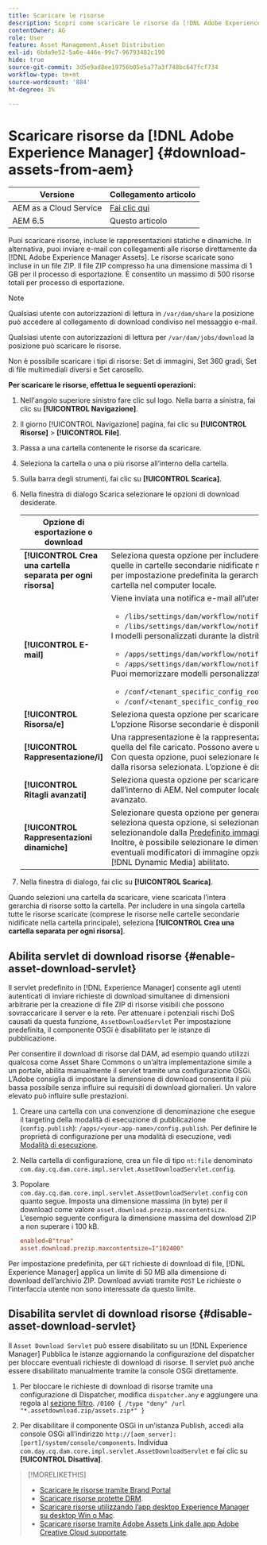 ```yaml
---
title: Scaricare le risorse
description: Scopri come scaricare le risorse da [!DNL Adobe Experience Manager] e abilitare o disabilitare la funzionalità di download.
contentOwner: AG
role: User
feature: Asset Management,Asset Distribution
exl-id: 6bda9e52-5a6e-446e-99c7-96793482c190
hide: true
source-git-commit: 3d5e9ad8ee19756b05e5a77a3f748bc647fcf734
workflow-type: tm+mt
source-wordcount: '884'
ht-degree: 3%

---
```


# Scaricare risorse da [!DNL Adobe Experience Manager] {#download-assets-from-aem}

| Versione | Collegamento articolo |
| -------- | ---------------------------- |
| AEM as a Cloud Service | [Fai clic qui](https://experienceleague.adobe.com/docs/experience-manager-cloud-service/content/assets/manage/download-assets-from-aem.html?lang=en) |
| AEM 6.5 | Questo articolo |

Puoi scaricare risorse, incluse le rappresentazioni statiche e dinamiche. In alternativa, puoi inviare e-mail con collegamenti alle risorse direttamente da [!DNL Adobe Experience Manager Assets]. Le risorse scaricate sono incluse in un file ZIP. Il file ZIP compresso ha una dimensione massima di 1 GB per il processo di esportazione. È consentito un massimo di 500 risorse totali per processo di esportazione.

>[!NOTE]
>
>Qualsiasi utente con autorizzazioni di lettura in `/var/dam/share` la posizione può accedere al collegamento di download condiviso nel messaggio e-mail.
>
>Qualsiasi utente con autorizzazioni di lettura per `/var/dam/jobs/download` la posizione può scaricare le risorse.
>
>Non è possibile scaricare i tipi di risorse: Set di immagini, Set 360 gradi, Set di file multimediali diversi e Set carosello.

<!--
OLD content of the above NOTE, changed wrt CQDOC-18661.
>The email recipients must be members of the `dam-users` group to access the ZIP download link in the email message.
>
-->

**Per scaricare le risorse, effettua le seguenti operazioni:**

1. Nell&#39;angolo superiore sinistro fare clic sul logo. Nella barra a sinistra, fai clic su **[!UICONTROL Navigazione]**.
1. Il giorno [!UICONTROL Navigazione] pagina, fai clic su **[!UICONTROL Risorse]** > **[!UICONTROL File]**.
1. Passa a una cartella contenente le risorse da scaricare.
1. Seleziona la cartella o una o più risorse all’interno della cartella.
1. Sulla barra degli strumenti, fai clic su **[!UICONTROL Scarica]**.
1. Nella finestra di dialogo Scarica selezionare le opzioni di download desiderate.

   | Opzione di esportazione o download | Descrizione |
   |---|---|
   | **[!UICONTROL Crea una cartella separata per ogni risorsa]** | Seleziona questa opzione per includere in una cartella sul computer locale tutte le risorse scaricate, comprese quelle in cartelle secondarie nidificate nella cartella principale della risorsa. Se questa opzione non è selezionata, per impostazione predefinita la gerarchia delle cartelle viene ignorata e tutte le risorse vengono scaricate in una cartella nel computer locale. |
   | **[!UICONTROL E-mail]** | Viene inviata una notifica e-mail all’utente. I modelli di e-mail standard sono disponibili nelle seguenti posizioni:<ul><li>`/libs/settings/dam/workflow/notification/email/downloadasset`.</li><li>`/libs/settings/dam/workflow/notification/email/transientworkflowcompleted`.</li></ul> I modelli personalizzati durante la distribuzione sono disponibili nelle posizioni seguenti: <ul><li>`/apps/settings/dam/workflow/notification/email/downloadasset`.</li><li>`/apps/settings/dam/workflow/notification/email/transientworkflowcompleted`.</li></ul>Puoi memorizzare modelli personalizzati specifici del tenant nelle seguenti posizioni:<ul><li>`/conf/<tenant_specific_config_root>/settings/dam/workflow/notification/email/downloadasset`.</li><li>`/conf/<tenant_specific_config_root>/settings/dam/workflow/notification/email/transientworkflowcompleted`.</li></ul> |
   | **[!UICONTROL Risorsa/e]** | Seleziona questa opzione per scaricare la risorsa nella sua forma originale senza rappresentazioni.<br>L’opzione Risorse secondarie è disponibile se la risorsa originale dispone di risorse secondarie. |
   | **[!UICONTROL Rappresentazione/i]** | Una rappresentazione è la rappresentazione binaria di una risorsa. Le risorse hanno una rappresentazione primaria, quella del file caricato. Possono avere un numero qualsiasi di rappresentazioni. <br> Con questa opzione, puoi selezionare le rappresentazioni da scaricare. Le rappresentazioni disponibili dipendono dalla risorsa selezionata. L’opzione è disponibile se la risorsa ha delle rappresentazioni. |
   | **[!UICONTROL Ritagli avanzati]** | Seleziona questa opzione per scaricare tutte le rappresentazioni con ritaglio avanzato della risorsa selezionata dall’interno di AEM. Nel computer locale viene creato e scaricato un file zip con le rappresentazioni di Ritaglio avanzato. |
   | **[!UICONTROL Rappresentazioni dinamiche]** | Selezionare questa opzione per generare in tempo reale una serie di rappresentazioni alternative. Quando si seleziona questa opzione, si selezionano anche le copie trasformate che si desidera creare in modo dinamico selezionandole dalla [Predefinito immagine](image-presets.md) elenco. <br>Inoltre, è possibile selezionare le dimensioni e l&#39;unità di misura, il formato, lo spazio colore, la risoluzione ed eventuali modificatori di immagine opzionali, ad esempio l&#39;inversione dell&#39;immagine. L’opzione è disponibile solo se [!DNL Dynamic Media] abilitato. |

1. Nella finestra di dialogo, fai clic su **[!UICONTROL Scarica]**.

Quando selezioni una cartella da scaricare, viene scaricata l’intera gerarchia di risorse sotto la cartella. Per includere in una singola cartella tutte le risorse scaricate (comprese le risorse nelle cartelle secondarie nidificate nella cartella principale), seleziona **[!UICONTROL Crea una cartella separata per ogni risorsa]**.

## Abilita servlet di download risorse {#enable-asset-download-servlet}

Il servlet predefinito in [!DNL Experience Manager] consente agli utenti autenticati di inviare richieste di download simultanee di dimensioni arbitrarie per la creazione di file ZIP di risorse visibili che possono sovraccaricare il server e la rete. Per attenuare i potenziali rischi DoS causati da questa funzione, `AssetDownloadServlet` Per impostazione predefinita, il componente OSGi è disabilitato per le istanze di pubblicazione.

Per consentire il download di risorse dal DAM, ad esempio quando utilizzi qualcosa come Asset Share Commons o un’altra implementazione simile a un portale, abilita manualmente il servlet tramite una configurazione OSGi. L’Adobe consiglia di impostare la dimensione di download consentita il più bassa possibile senza influire sui requisiti di download giornalieri. Un valore elevato può influire sulle prestazioni.

1. Creare una cartella con una convenzione di denominazione che esegue il targeting della modalità di esecuzione di pubblicazione (`config.publish`): `/apps/<your-app-name>/config.publish`. Per definire le proprietà di configurazione per una modalità di esecuzione, vedi [Modalità di esecuzione](/help/sites-deploying/configure-runmodes.md#defining-configuration-properties-for-a-run-mode).
1. Nella cartella di configurazione, crea un file di tipo `nt:file` denominato `com.day.cq.dam.core.impl.servlet.AssetDownloadServlet.config`.
1. Popolare `com.day.cq.dam.core.impl.servlet.AssetDownloadServlet.config` con quanto segue. Imposta una dimensione massima (in byte) per il download come valore `asset.download.prezip.maxcontentsize`. L’esempio seguente configura la dimensione massima del download ZIP a non superare i 100 kB.

   ```conf
   enabled=B"true"
   asset.download.prezip.maxcontentsize=I"102400"
   ```

Per impostazione predefinita, per `GET` richieste di download di file, [!DNL Experience Manager] applica un limite di 50 MB alla dimensione di download dell’archivio ZIP. Download avviati tramite `POST` Le richieste o l’interfaccia utente non sono interessate da questo limite.

## Disabilita servlet di download risorse {#disable-asset-download-servlet}

Il `Asset Download Servlet` può essere disabilitato su un [!DNL Experience Manager] Pubblica le istanze aggiornando la configurazione del dispatcher per bloccare eventuali richieste di download di risorse. Il servlet può anche essere disabilitato manualmente tramite la console OSGi direttamente.

1. Per bloccare le richieste di download di risorse tramite una configurazione di Dispatcher, modifica `dispatcher.any` e aggiungere una regola al [sezione filtro](https://experienceleague.adobe.com/docs/experience-manager-dispatcher/using/configuring/dispatcher-configuration.html#defining-a-filter). `/0100 { /type "deny" /url "*.assetdownload.zip/assets.zip*" }`

1. Per disabilitare il componente OSGi in un’istanza Publish, accedi alla console OSGi all’indirizzo `http://[aem_server]:[port]/system/console/components`. Individua `com.day.cq.dam.core.impl.servlet.AssetDownloadServlet` e fai clic su **[!UICONTROL Disattiva]**.

>[!MORELIKETHIS]
>
>* [Scaricare le risorse tramite Brand Portal](https://experienceleague.adobe.com/docs/experience-manager-brand-portal/using/download/brand-portal-download-assets.html)
>* [Scaricare risorse protette DRM](drm.md).
>* [Scaricare risorse utilizzando l’app desktop Experience Manager su desktop Win o Mac](https://experienceleague.adobe.com/docs/experience-manager-desktop-app/using/using.html#download-assets).
>* [Scaricare risorse tramite Adobe Assets Link dalle app Adobe Creative Cloud supportate](https://helpx.adobe.com/it/enterprise/using/manage-assets-using-adobe-asset-link.html).

